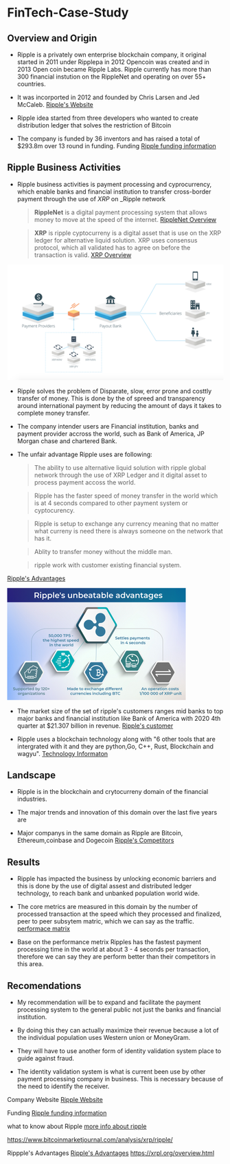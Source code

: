 # FinTech-Case-Study

## Overview and Origin 

*  Ripple is a privately own enterprise blockchain company, it original started in 2011 under Ripplepa in 2012 Opencoin was created and in 2013 Open coin became Ripple Labs. Ripple currently has more than 300 financial instution on the RippleNet and operating on over 55+ countries.
 
* It was incorported in 2012 and founded by Chris Larsen and Jed McCaleb. [Ripple's Website](https://ripple.com/)

* Ripple idea started from three developers who wanted to create distribution ledger that solves the restriction of Bitcoin

* The company is funded by 36 inventors and has raised a total of $293.8m over 13 round in funding. Funding [Ripple funding information](https://www.crunchbase.com/organization/ripple-labs/company_financials)

## Ripple Business Activities 

* Ripple business activities is payment processing and cyprocurrency, which enable banks and financial institution to transfer cross-border payment through the use of _XRP_ on _Ripple network

  > **RippleNet** is a digital payment processing system that allows money to move at the speed of the internet. [RippleNet Overview](https://ripple.com/ripplenet)

  > **XRP** is ripple cyptocurreny is a digital asset that is use on the XRP ledger for alternative liquid solution. XRP uses consensus protocol, which all validated has to agree on before the transaction is valid. [XRP Overview](https://xrpl.org/overview.html)

 ![alttext](image/process.png)

* Ripple solves the problem of Disparate, slow, error prone and costtly transfer of money. This is done by the of spreed and transparency around international payment by reducing the amount of days it takes to complete money transfer.

* The company intender users are Financial institution, banks  and payment provider accross the world, such as Bank of America, JP Morgan chase and chartered Bank. 


* The unfair advantage Ripple uses are following: 
  > The ability to use alternative liquid solution with ripple global network through the use of XRP Ledger and it digital asset to process payment accoss the world.

  > Ripple has the faster speed of money transfer in the world which is at 4 seconds compared to other payment system or cyptocurency.
  
  > Ripple is setup to exchange any currency meaning that no matter what curreny is need there is always someone on the network that has it.

  > Ablity to transfer money without the middle man.

  > ripple work with customer existing financial system.

[Ripple's Advantages](https://changelly.com/blog/invest-in-ripples-xrp-how-where-and-when/)

![alttext](image/advantages.png)

* The market size of the set of ripple's customers ranges mid banks to top major banks and financial institution like Bank of America with 2020 4th quarter at  $21.307 billion in revenue.
[Ripple's customer](https://www.publish0x.com/xrp-community/full-list-of-ripple-customers-20192020-update-xmjwkg)

* Ripple uses a blockchain technology along with "6 other tools that are intergrated with it and they are python,Go, C++, Rust, Blockchain and wagyu". [Technology Informaton](https://stackshare.io/ripple)

## Landscape 

* Ripple is in the blockchain and crytocurreny domain of the financial industries.

* The major trends and innovation of this domain over the last five years are 

* Major companys in the same domain as Ripple are Bitcoin, Ethereum,coinbase and Dogecoin [Ripple's Competitors](https://www.owler.com/company/ripple)

## Results 

* Ripple has impacted the business by unlocking economic barriers and this is done by the use of digital assest and distributed ledger technology, to reach bank and unbanked population world wide.

* The core metrics are measured in this domain by the number of processed transaction at the speed which they processed and finalized, peer to peer subsytem matric, which we can say as the traffic. [performace matrix](https://hackernoon.com/how-to-measure-blockchain-network-performance-key-metrics-en1234u4)
* Base on the performance metrix Ripples has the fastest payment processing time in the world  at about 3 - 4 seconds per transaction, therefore we can say they are perform better than their competitors in this area.

## Recomendations

* My recommendation will be to expand and facilitate the payment processing system to the general public not just the banks and financial institution. 

* By doing this they can actually maximize their revenue because a lot of the individual population uses Western union or MoneyGram.

* They will have to use another form of identity validation system place to guide against fraud.

* The identity validation system is what is current been use by other payment processing company in business. This is necessary because of the need to identify the receiver.


Company Website [Ripple Website](https://ripple.com/)

Funding [Ripple funding information](https://www.crunchbase.com/organization/ripple-labs/company_financials)

what to know about Ripple  [more info about ripple](https://www.coindesk.com/10-things-you-need-to-know-about-ripple)

https://www.bitcoinmarketjournal.com/analysis/xrp/ripple/
 
Rippple's Advantages [Ripple's Advantages](https://changelly.com/blog/invest-in-ripples-xrp-how-where-and-when/)
https://xrpl.org/overview.html







